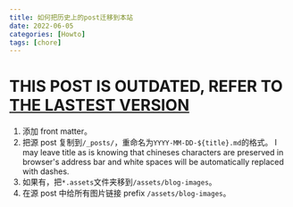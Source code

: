```yaml
---
title: 如何把历史上的post迁移到本站
date: 2022-06-05
categories: [Howto]
tags: [chore]
---
```


# **THIS POST IS OUTDATED, REFER TO [THE LASTEST VERSION](https://blog.li6q.fun/posts/howto-write-a-post/)**

1. 添加 front matter。
2. 把源 post 复制到`/_posts/`，重命名为`YYYY-MM-DD-${title}.md`的格式。
   I may leave title as is knowing that chineses characters are preserved in browser's address bar and white spaces will be automatically replaced with dashes.
3. 如果有，把`*.assets`文件夹移到`/assets/blog-images`。
4. 在源 post 中给所有图片链接 prefix `/assets/blog-images`。
